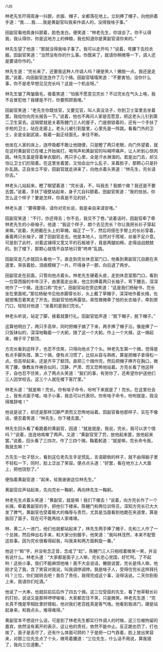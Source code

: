     八四 

   林老先生吓得周身一抖颤，衣服、帽子，全都落在地上。立刻捧了帽子，向他拱着手道：“我……我……我是黄副官叫我来作调人的，没得我啥子事。”

   田副官看他周身抖颤着，脸色发白，便笑道：“林老先生，你误会了。你不认得我，我认得你，你是这地方上的绅粮，我也知道你是黄副官请你来的。”

   林先生望了他道：“那就没得我啥子事了。我可以走开吗？”说着，弯腰下去捡衣服。田副官笑道：“当然没有你的什么事。你既来了，就请你稍微等一下，调人还是要请你作的。”

   林先生道：“完长来了，还要我这种人作调人吗？硬是笑人！撇脱一点。我还是走罢。”说着，向田副官连连作了几个揖。田副官嘻嘻笑道：“不要害怕，没你什么事，你不是老早想见见完长吗？这是一个机会呀。”

   林先生皱了两皱眉毛，接着笑道：“怕我不愿意见完长？不过完长在气头上喀，我不会冒犯他？我硬是不行，你要照顾我喀。”

   田副官笑道：“老先生你既怯官，又要见官，叫人真没法子，你到卫士室里去坐着罢。我给你向完长报告一下。”说着，他也不再问人家是否愿意，把这老头儿引到第二卫生室去。这隔壁就是关着陈鲤门三人的屋子，门是倒锁着的，还有一个手扶了步枪的卫士，站在走廊上。老头儿被引到屋里，心里先是一阵跳。看看门外的卫士，全是全副武装，板着一副正经面孔，来往不断。

   他坐在人家的床上，连呼吸都不敢让他随便，只是瞪了两只老眼，向门外望着，就在这时黄副官已在楼上开始挨打。喝骂声和黄副官的叫喊呼痛声，让人听到心惊肉跳。林先生虽是穿着单衣服的，两只手心里，全是汗水淋漓的。若是出门去，却又怕让卫士们拦阻着。在这里坐着罢，又怕会出什么乱子，呆着脸子，那颗心只是扑扑乱跳。正自坐立不安，田副官就走进来了，向他点着头笑道：“林先生，完长请你去。”

   林老头儿站起来，瞪了眼望着道：“完长请，不，叫我去？我朗个做？我还是不要去罢。”说着，手扶了墙壁站起来，身子兀自抖颤着。田副官笑道：“我的怯翁，你怎么这个样子？要是怎样，你真是不见的好。”

   林老头道：“要得要得，请你对完长说，我是亲自来请安喀。”

   田副官笑道：“不行，你还得去；你不去，我交不了卷。”说着话时，田副官牵了牵林老先生的小褂袖子。他道：“我这个样子，朗个去见完长？你让我把长衫子穿起来嘛。”说着，先把戴在头上的草帽，端正了一下，然后将搭在手臂上的长衫穿着，垂着两只长袖子，跟了田副官走去。他是本地人，当然对于爬坡，丝毫不足介意。可是到了此时，对着这铺得又宽又平的石板坡子，竟是两腿如棉，走得战战兢兢的。到了楼下，那颗心就情不自禁地只管“咚咚”乱跳。

   田副官走几步就回头看他一下。直走到完长休息室门口，他看到黄副官兀自跪在夹道里，哭丧着脸，泪痕模糊了一片。吓得身子一颤，向后退了两步。

   田副官走在前面，只管向他点着头。林老先生硬着头皮，走到休息室那门口，看到一位穿西服的中年汉子，由里面走出来，他立刻捧着两只长袖子，弯下腰去，深深地作了一个揖，连连口称“完长”。田副官站在旁边笑道：“这是我们杨秘书，完长坐在里面呢。”那位杨秘书见他赤脚穿长衫，头上戴了草帽子，深深地作着长揖，也就抿嘴忍着笑走了开去。田副官怕他再露怯，索性微微牵了他的长衣袖子，牵到房门口，轻轻对他道：“坐着的是我们完长。”

   林老头听说，站定了脚，接着就要行礼。田副官低声道：“脱下帽子，脱下帽子。”

   这算他明白了，两只手高举，同时把帽子摘了下来，两手捧了帽子沿，像是捧了一只饭钵似的，深深地鞠着一个大躬，随了这一个大躬。作上一个大揖，这一揖起来，帽子平了额顶。

   方完长看到这样子，也忍不住笑，只得向他点了个头。林老先生第一个揖，觉得是有点手脚失措，第二个揖，便有点习惯了，比较从容与熟练，算是把帽子拿得松一点。但高举起来，还是齐平了额顶。直把三个揖作完，然后把帽子捧齐在胸口，微弯了腰，像教友作祷告似的，沉静、严肃、而又恐怖地站着。方完长看了他这样子，自也忍不住笑，点了两点头笑道：“我们的事，有劳你了，还希望你护送他们三人回学校去。这三个人就在楼下客厅里。”

   林老头道：“就是嘛！完长。你有啥子命令，吩咐下来就是了！完长。在这里社会上，我有点面子喀。啥子小事，我总可以代表唦。你有啥子命令，吩咐就是，我没得推辞喀！”

   他说是说了，却还是那样沉静严肃而又恐怖地站着。田副官看他那样子，实在不像话，便忍着笑道：“林先生，你下楼去罢。”

   林先生回头看了看跪着的黄副官，因道：“就是就是，我说，完长，我可以求个情吗？”说着，连连地咳嗽了两声。又道：“黄副官受了罚，放他起来罢，放他起来罢。”说着，回头看了三四次，作了三四个揖，鞠着躬道：“就是嘛，完长命令我，我就去嘛！”

   方先生一肚子怒火，看到这位老先生手足慌乱，言语颠倒的样子，就不由得脑子里不轻松一下，同时，脸上泛出了笑容。便点点头道：“好罢，看在地方上人大面上，把他饶恕了。”

   便指着黄副官道：“起来，给我谢谢这位林先生。”

   黄副官应声站起来，先向完长一鞠躬，再向林先生一鞠躬。

   林老先生点着头笑道：“黄副官，就是嘛！我们下楼去！”说着，向方完长作了一个长揖，牵着黄副官的手，把他引下楼来。陈鲤门和两位训导员，深知方完长已大大发了脾气，黄副官也受着极大的侮辱与责罚，尤其是当面看到他跪在夹道里，算是扳回了面子，现在可不能再给人家难堪。

   林、黄二人一进门，他们也就都站起来了，林先生两手捧了帽子，先和三人作了一个总揖，然后伸出右手来，和大家分别握手，他笑道：“我叫林茂然，本来不配管这些事。因为完长很看得起我，叫我来和两方面斡旋一番。”

   他这个“斡”字，并没有念正音，念成了“赶”。陈鲤门三人只相视着微笑一笑，并没有说什么。林老头道：“大家都是面子上人嘛，完长忠心党国，好忙呵。了不起哟！这些小事，我们不能麻烦他咯！我不大会说话，撇脱说罢，完长是伟人嘛，他刚才见了我，含了笑容对我说，叫我调停调停。我是啥子人，受得住完长这样拜托吗？三位，你们就转去吧！我负了责任，我得完成这个事，没得话说。二天你到街上来，我请你们吃酒。”

   他说了一大串，也就前前后后作了四五个揖。这三位受屈的先生，看了他草鞋长衫的打扮，说话又是那样啰啰唆唆，大家都忍住不笑，只是微笑。林老先生道：“完长真不愧是宰相肚里好撑船，他对我们老百姓真是客气喀。他看到我进门，硬是站起身来，和我点头，难得难得。”

   黄副官本不想说什么话，可是到了林老先生都实行作调人的时候，这三位被拘留的嘉宾，依然没有离开的表示，这让他的责任，依然不能中止。反正跪也罚了，打也挨了，面子是丢尽了，还有什么体面可顾的？于是把一口气吞着，脸上放出笑容来，对那三位先生点了个头，微弯着腰道：“三位先生，什么话不用说，算我错了，我向三位道歉。”


